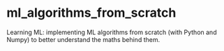 # ml_algorithms_from_scratch
Learning ML: implementing ML algorithms from scratch (with Python and Numpy) to better understand the maths behind them.
